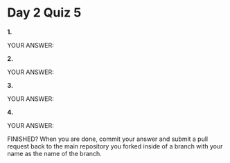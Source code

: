 # Day 2 Quiz 5

**1.**

YOUR ANSWER:

**2.**

YOUR ANSWER:

**3.**

YOUR ANSWER:

**4.**

YOUR ANSWER:

FINISHED? When you are done, commit your answer and submit a pull request back to the main repository you forked inside of a branch with your name as the name of the branch.
